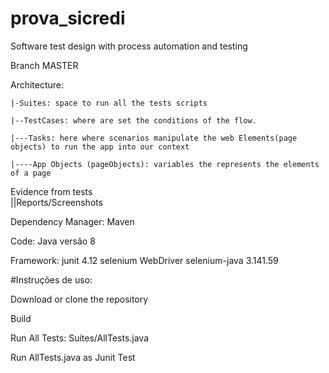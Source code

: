 # prova_sicredi 

Software test design with process automation and testing

Branch MASTER

Architecture:

    |-Suites: space to run all the tests scripts

    |--TestCases: where are set the conditions of the flow.

    |---Tasks: here where scenarios manipulate the web Elements(page objects) to run the app into our context

    |----App Objects (pageObjects): variables the represents the elements of a page

Evidence from tests  
 ||Reports/Screenshots 
 
Dependency Manager:  Maven

Code: Java versão 8

Framework: junit 4.12
           selenium WebDriver selenium-java 3.141.59

#Instruções de uso:

Download or clone the repository

Build

Run All Tests: Suites/AllTests.java

Run AllTests.java as Junit Test
